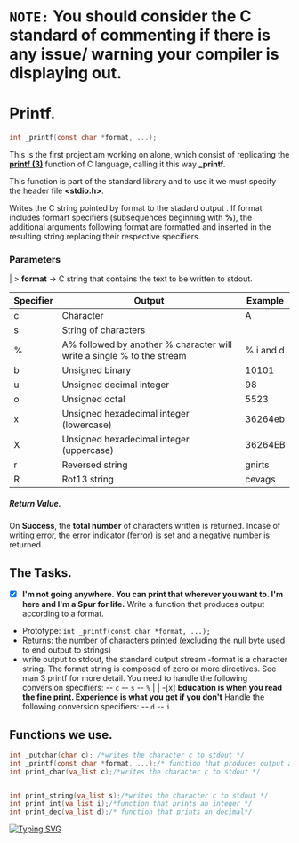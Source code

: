 # `NOTE:` You should consider the C standard of commenting if there is any issue/ warning your compiler is displaying out.
# Printf.
```` c
int _printf(const char *format, ...);
````
This is the first project am working on alone, which consist of replicating the **[printf (3)](https://man7.org/linux/man-pages/man3/printf.3.html)** function of C language, calling it this way **_printf.**

This function is part of the standard library **<stdio>** and to use it we must specify the header file **<stdio.h>**.

Writes the C string pointed by format to the stadard output **<stdout>**. If format includes formart specifiers (subsequences beginning with **%**), the additional arguments following format are formatted and inserted in the resulting string replacing their respective specifiers.
### Parameters
| > **format** -> C string that contains the text to be written to stdout.

| Specifier | Output | Example
------------ | ------------ | ----------
| c | Character | A
| s | String of characters |
| % | A% followed by another % character will write a single % to the stream| % i and d | Signed decimal integer | 98
| b | Unsigned binary | 10101
| u | Unsigned decimal integer | 98
| o | Unsigned octal | 5523
| x | Unsigned hexadecimal integer (lowercase) | 36264eb
| X | Unsigned hexadecimal integer (uppercase) | 36264EB
| r | Reversed string | gnirts |
| R | Rot13 string | cevags
##### Return Value.
On **Success**, the **total number** of characters written is returned.
Incase of writing error, the error indicator (ferror) is set and a negative number is returned.

## The Tasks.
-[x] **I'm not going anywhere. You can print that wherever you want to. I'm here and I'm a Spur for life.**
Write a function that produces output according to a format.

- Prototype: ``int _printf(const char *format, ...);``
- Returns: the number of characters printed (excluding the null byte used to end output to strings)
- write output to stdout, the standard output stream
-format is a character string. The format string is composed of zero or more directives. See man 3 printf for more detail. You need to handle the following conversion specifiers:
-- ``c``
-- ``s``
-- ``%``
|
| -[x] **Education is when you read the fine print. Experience is what you get if you don't**
Handle the following conversion specifiers:
-- ``d``
-- ``i``
## Functions we use.

````c 
int _putchar(char c); /*writes the character c to stdout */
int _printf(const char *format, ...);/* function that produces output according to a format.*/
int print_char(va_list c);/*writes the character c to stdout */


int print_string(va_list s);/*writes the character c to stdout */
int print_int(va_list i);/*function that prints an integer */
int print_dec(va_list d);/* function that prints an decimal*/
````

[![Typing SVG](https://readme-typing-svg.demolab.com?font=Fira+Code&size=40&pause=1000&color=36F729&width=435&height=100&lines=C+is+fun+right%3F%3F)](https://git.io/typing-svg)
